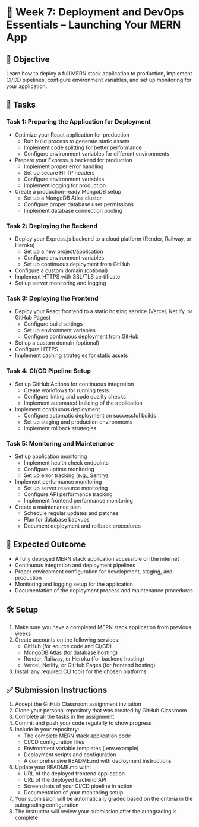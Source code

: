 # 🚀 Week 7: Deployment and DevOps Essentials – Launching Your MERN App

## 🚀 Objective

Learn how to deploy a full MERN stack application to production, implement CI/CD pipelines, configure environment variables, and set up monitoring for your application.

## 📂 Tasks

### Task 1: Preparing the Application for Deployment

- Optimize your React application for production
  - Run build process to generate static assets
  - Implement code splitting for better performance
  - Configure environment variables for different environments
- Prepare your Express.js backend for production
  - Implement proper error handling
  - Set up secure HTTP headers
  - Configure environment variables
  - Implement logging for production
- Create a production-ready MongoDB setup
  - Set up a MongoDB Atlas cluster
  - Configure proper database user permissions
  - Implement database connection pooling

### Task 2: Deploying the Backend

- Deploy your Express.js backend to a cloud platform (Render, Railway, or Heroku)
  - Set up a new project/application
  - Configure environment variables
  - Set up continuous deployment from GitHub
- Configure a custom domain (optional)
- Implement HTTPS with SSL/TLS certificate
- Set up server monitoring and logging

### Task 3: Deploying the Frontend

- Deploy your React frontend to a static hosting service (Vercel, Netlify, or GitHub Pages)
  - Configure build settings
  - Set up environment variables
  - Configure continuous deployment from GitHub
- Set up a custom domain (optional)
- Configure HTTPS
- Implement caching strategies for static assets

### Task 4: CI/CD Pipeline Setup

- Set up GitHub Actions for continuous integration
  - Create workflows for running tests
  - Configure linting and code quality checks
  - Implement automated building of the application
- Implement continuous deployment
  - Configure automatic deployment on successful builds
  - Set up staging and production environments
  - Implement rollback strategies

### Task 5: Monitoring and Maintenance

- Set up application monitoring
  - Implement health check endpoints
  - Configure uptime monitoring
  - Set up error tracking (e.g., Sentry)
- Implement performance monitoring
  - Set up server resource monitoring
  - Configure API performance tracking
  - Implement frontend performance monitoring
- Create a maintenance plan
  - Schedule regular updates and patches
  - Plan for database backups
  - Document deployment and rollback procedures

## 🧪 Expected Outcome

- A fully deployed MERN stack application accessible on the internet
- Continuous integration and deployment pipelines
- Proper environment configuration for development, staging, and production
- Monitoring and logging setup for the application
- Documentation of the deployment process and maintenance procedures

## 🛠️ Setup

1. Make sure you have a completed MERN stack application from previous weeks
2. Create accounts on the following services:
   - GitHub (for source code and CI/CD)
   - MongoDB Atlas (for database hosting)
   - Render, Railway, or Heroku (for backend hosting)
   - Vercel, Netlify, or GitHub Pages (for frontend hosting)
3. Install any required CLI tools for the chosen platforms

## ✅ Submission Instructions

1. Accept the GitHub Classroom assignment invitation
2. Clone your personal repository that was created by GitHub Classroom
3. Complete all the tasks in the assignment
4. Commit and push your code regularly to show progress
5. Include in your repository:
   - The complete MERN stack application code
   - CI/CD configuration files
   - Environment variable templates (.env.example)
   - Deployment scripts and configuration
   - A comprehensive README.md with deployment instructions
6. Update your README.md with:
   - URL of the deployed frontend application
   - URL of the deployed backend API
   - Screenshots of your CI/CD pipeline in action
   - Documentation of your monitoring setup
7. Your submission will be automatically graded based on the criteria in the autograding configuration
8. The instructor will review your submission after the autograding is complete
